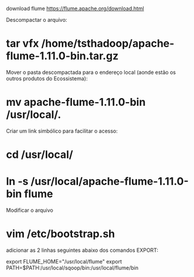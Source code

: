 download flume
https://flume.apache.org/download.html

Descompactar o arquivo:
# tar vfx /home/tsthadoop/apache-flume-1.11.0-bin.tar.gz
Mover o pasta descompactada para o endereço local (aonde estão os outros produtos do Ecossistema):
# mv apache-flume-1.11.0-bin /usr/local/.
Criar um link simbólico para facilitar o acesso:
# cd /usr/local/
# ln -s /usr/local/apache-flume-1.11.0-bin flume
Modificar o arquivo 
# vim /etc/bootstrap.sh

adicionar as 2 linhas seguintes abaixo dos comandos EXPORT:

export FLUME_HOME="/usr/local/flume"
export PATH=$PATH:/usr/local/sqoop/bin:/usr/local/flume/bin
